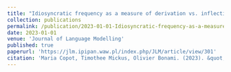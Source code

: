 ```yaml
---
title: "Idiosyncratic frequency as a measure of derivation vs. inflection"
collection: publications
permalink: /publication/2023-01-01-Idiosyncratic-frequency-as-a-measure-of-derivation
date: 2023-01-01
venue: 'Journal of Language Modelling'
published: true
paperurl: 'https://jlm.ipipan.waw.pl/index.php/JLM/article/view/301'
citation: 'Maria Copot, Timothee Mickus, Olivier Bonami. (2023). &quot;Idiosyncratic frequency as a measure of derivation vs. inflection&quot;. <i>Journal of Language Modelling</i>. 10, (2), 193--240.'
---
```

